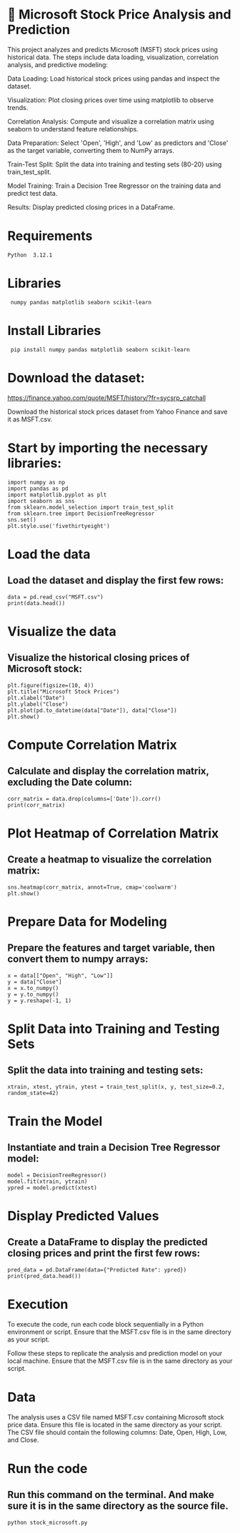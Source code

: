 # 🚀 Microsoft Stock Price Analysis and Prediction
This project analyzes and predicts Microsoft (MSFT) stock prices using historical data. The steps include data loading, visualization, correlation analysis, and predictive modeling:

Data Loading: Load historical stock prices using pandas and inspect the dataset.

Visualization: Plot closing prices over time using matplotlib to observe trends.

Correlation Analysis: Compute and visualize a correlation matrix using seaborn to understand feature relationships.

Data Preparation: Select 'Open', 'High', and 'Low' as predictors and 'Close' as the target variable, converting them to NumPy arrays.

Train-Test Split: Split the data into training and testing sets (80-20) using train_test_split.

Model Training: Train a Decision Tree Regressor on the training data and predict test data.

Results: Display predicted closing prices in a DataFrame.

# Requirements
    Python  3.12.1
  
# Libraries
     numpy pandas matplotlib seaborn scikit-learn

# Install Libraries
     pip install numpy pandas matplotlib seaborn scikit-learn
   
# Download the dataset:
   https://finance.yahoo.com/quote/MSFT/history/?fr=sycsrp_catchall
   
Download the historical stock prices dataset from Yahoo Finance and save it as MSFT.csv.

# Start by importing the necessary libraries:
    import numpy as np
    import pandas as pd
    import matplotlib.pyplot as plt
    import seaborn as sns
    from sklearn.model_selection import train_test_split
    from sklearn.tree import DecisionTreeRegressor
    sns.set()
    plt.style.use('fivethirtyeight')
        
# Load the data
## Load the dataset and display the first few rows:
    data = pd.read_csv("MSFT.csv")
    print(data.head())
    
# Visualize the data
## Visualize the historical closing prices of Microsoft stock:
    plt.figure(figsize=(10, 4))
    plt.title("Microsoft Stock Prices")
    plt.xlabel("Date")
    plt.ylabel("Close")
    plt.plot(pd.to_datetime(data["Date"]), data["Close"])
    plt.show()
# Compute Correlation Matrix
## Calculate and display the correlation matrix, excluding the Date column:
    corr_matrix = data.drop(columns=['Date']).corr()
    print(corr_matrix)
    
# Plot Heatmap of Correlation Matrix
## Create a heatmap to visualize the correlation matrix:

    sns.heatmap(corr_matrix, annot=True, cmap='coolwarm')
    plt.show()
    
# Prepare Data for Modeling
## Prepare the features and target variable, then convert them to numpy arrays:
    
    x = data[["Open", "High", "Low"]]
    y = data["Close"]
    x = x.to_numpy()
    y = y.to_numpy()
    y = y.reshape(-1, 1)
    
# Split Data into Training and Testing Sets
## Split the data into training and testing sets:
    xtrain, xtest, ytrain, ytest = train_test_split(x, y, test_size=0.2, random_state=42)
    
# Train the Model
## Instantiate and train a Decision Tree Regressor model:
    model = DecisionTreeRegressor()
    model.fit(xtrain, ytrain)
    ypred = model.predict(xtest)
    
# Display Predicted Values
## Create a DataFrame to display the predicted closing prices and print the first few rows:

    pred_data = pd.DataFrame(data={"Predicted Rate": ypred})
    print(pred_data.head())
    
# Execution
To execute the code, run each code block sequentially in a Python environment or script. Ensure that the MSFT.csv file is in the same directory as your script.
        
Follow these steps to replicate the analysis and prediction model on your local machine. Ensure that the MSFT.csv file is in the same directory as your script.

# Data

The analysis uses a CSV file named MSFT.csv containing Microsoft stock price data. Ensure this file is located in the same directory as your script. The CSV        file should contain the following columns: Date, Open, High, Low, and Close.

# Run the code
## Run this command on the terminal. And make sure it is in the same directory as the source file.
    python stock_microsoft.py

